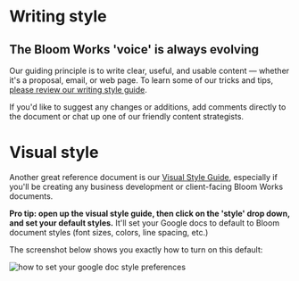 # Writing style

## The Bloom Works 'voice' is always evolving

Our guiding principle is to write clear, useful, and usable content — whether it's a proposal, email, or web page. To learn some of our tricks and tips, [please review our writing style guide](https://docs.google.com/document/d/1U1YSRuu0traltiKHJ1drc8xT4EWeZfqjX_KSN2RK0Pc/edit?usp=sharing).

If you'd like to suggest any changes or additions, add comments directly to the document or chat up one of our friendly content strategists. 

# Visual style

Another great reference document is our [Visual Style Guide](https://docs.google.com/document/d/1k5lB6L2Uaiaomw6QZqqNWdDUad_IDbMEEEceI9Cd0Gg/edit#heading=h.g5pyyoerqoo3), especially if you'll be creating any business development or client-facing Bloom Works documents.

**Pro tip: open up the visual style guide, then click on the 'style' drop down, and set your default styles.** It'll set your Google docs to default to Bloom document styles (font sizes, colors, line spacing, etc.)

The screenshot below shows you exactly how to turn on this default: 

![how to set your google doc style preferences](https://github.com/Bloom-Works/handbook/blob/2e5868f28a0962479a9dfdb3cf1d812320013698/docs/Style%20guide%20screenshot.png)
